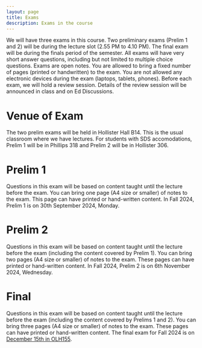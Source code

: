 ```yaml
---
layout: page
title: Exams
description: Exams in the course
---
```


We will have three exams in this course. Two preliminary exams (Prelim 1 and 2) will be during the lecture slot (2.55 PM to 4.10 PM). The final exam will be during the finals
period of the semester. All exams will have very short answer questions, including but not limited to multiple choice questions. Exams are open notes.
You are allowed to bring a fixed number of pages (printed or handwritten) to the exam. You are not allowed any electronic devices during the exam (laptops, tablets, phones).
Before each exam, we will hold a review session. Details of the review session will be announced in class and on Ed Discussions.


# Venue of Exam
The two prelim exams will be held in Hollister Hall B14. This is the usual classroom where we have lectures.
For students with SDS accomodations, Prelim 1 will be in Phillips 318 and Prelim 2 will be in Hollister 306.

# Prelim 1
Questions in this exam will be based on content taught until the lecture before the exam. You can bring one page (A4 size or smaller) of notes to the exam.
This page can have printed or hand-written content. In Fall 2024, Prelim 1 is on 30th September 2024, Monday.

# Prelim 2
Questions in this exam will be based on content taught until the lecture before the exam (including the content covered by Prelim 1).
You can bring two pages (A4 size or smaller) of notes to the exam. These pages can have printed or hand-written content.
In Fall 2024, Prelim 2 is on 6th November 2024, Wednesday.

# Final
Questions in this exam will be based on content taught until the lecture before the exam (including the content covered by Prelims 1 and 2).
You can bring three pages (A4 size or smaller) of notes to the exam. These pages can have printed or hand-written content. The final exam for Fall 2024 is on [December 15th in OLH155](https://registrar.cornell.edu/exams/fall-final-exam-schedule).




